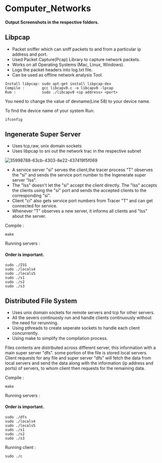 # Computer_Networks

#### Output Screenshots in the respective folders.

## Libpcap

- Packet sniffer which can sniff packets to and from a particular ip address and port.
- Used Packet Capture(Pcap) Library to capture network packets.
- Works on all Operating Systems (Mac, Linux, Windows).
- Logs the packet headers into log.txt file.
- Can be used as offline network analysis Tool.

```
Install libpcap: sudo apt-get install libpcap-dev
Compile :        gcc libcapv0.c -o libcapv0 -lpcap
Rum :            sudo ./libcapv0 <ip address> <port>
```
You need to change the value of devname(Line 58) to your device name.

To find the device name of your system Run:
```
ifconfig
```

## Ingenerate Super Server

- Uses tcp,raw, unix domain sockets
- Uses libpcap to sni  out the network tra c in the respective subnet

![35998788-63cb-4303-8e22-437419f5f069](https://github.com/Vijayadityaraj-source/Computer_Networks/assets/103420230/cb9819dc-d81e-4eb9-924f-284bd919a59c)


- A service server "si" serves the client,the tracer process "T" observes the "si" and sends the service port number to the Ingenerate super server "Iss".
- The "Iss" doesn't let the "si" accept the client directly. The "Iss" accepts the clients using the "si" port and sends the accepted clients to the corresponding "si".
- Client "ci" also gets service port numbers from Tracer "T" and can get connected for service.
- Whenever "T" observes a new server, it informs all clients and "Iss" about the server.

Compile :
```
make
```
Running servers : 
#### Order is important.

```
sudo ./ISS
sudo ./locals4
sudo ./locals5
sudo ./s1
sudo ./s2
sudo ./s3
```

## Distributed File System

- Uses unix domain sockets for remote servers and tcp for other servers.
- All the severs continuosly run and handle clients continuously without the need for rerunning.
- Using pthreads to create seperate sockets to handle each client concurrently.
- Using make to simplify the compilation process.

Files contents are distributed across different server, this information with a main super server "dfs". some portion of the file is stored local servers. Client requests for any file and super server "dfs" will fetch the data from local servers and send the data along with the information (ip address and ports) of servers, to whom client then requests for the remaining data.

Compile :
```
make
```
Running servers : 
#### Order is important.
```
sudo ./dfs
sudo ./locals4
sudo ./locals5
sudo ./s1
sudo ./s2
sudo ./s3
```
Running client :
```
sudo ./c
```
